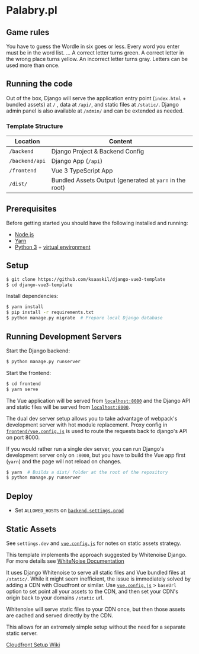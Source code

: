 # Palabry.pl

## Game rules

You have to guess the Wordle in six goes or less.
Every word you enter must be in the word list. ...
A correct letter turns green.
A correct letter in the wrong place turns yellow.
An incorrect letter turns gray.
Letters can be used more than once.

## Running the code

Out of the box, Django will serve the application entry point (`index.html` + bundled assets) at `/` ,
data at `/api/`, and static files at `/static/`. Django admin panel is also available at `/admin/` and can be extended as needed.

### Template Structure

| Location       | Content                                                 |
| -------------- | ------------------------------------------------------- |
| `/backend`     | Django Project & Backend Config                         |
| `/backend/api` | Django App (`/api`)                                     |
| `/frontend`    | Vue 3 TypeScript App                                    |
| `/dist/`       | Bundled Assets Output (generated at `yarn` in the root) |

## Prerequisites

Before getting started you should have the following installed and running:

- [Node.js](https://nodejs.org/en/)
- [Yarn](https://yarnpkg.com/en/docs/install)
- [Python 3](https://wiki.python.org/moin/BeginnersGuide) + [virtual environment](https://docs.python.org/3/library/venv.html)

## Setup

```bash
$ git clone https://github.com/ksaaskil/django-vue3-template
$ cd django-vue3-template
```

Install dependencies:

```bash
$ yarn install
$ pip install -r requirements.txt
$ python manage.py migrate  # Prepare local Django database
```

## Running Development Servers

Start the Django backend:

```bash
$ python manage.py runserver
```

Start the frontend:

```bash
$ cd frontend
$ yarn serve
```

The Vue application will be served from [`localhost:8080`](http://localhost:8080/) and the Django API
and static files will be served from [`localhost:8000`](http://localhost:8000/).

The dual dev server setup allows you to take advantage of
webpack's development server with hot module replacement.
Proxy config in [`frontend/vue.config.js`](/frontend/vue.config.js) is used to route the requests
back to django's API on port 8000.

If you would rather run a single dev server, you can run Django's
development server only on `:8000`, but you have to build the Vue app first (`yarn`)
and the page will not reload on changes.

```bash
$ yarn  # Builds a dist/ folder at the root of the repository
$ python manage.py runserver
```

## Deploy

- Set `ALLOWED_HOSTS` on [`backend.settings.prod`](/backend/settings/prod.py)

## Static Assets

See `settings.dev` and [`vue.config.js`](/frontend/vue.config.js) for notes on static assets strategy.

This template implements the approach suggested by Whitenoise Django.
For more details see [WhiteNoise Documentation](http://whitenoise.evans.io/en/stable/django.html)

It uses Django Whitenoise to serve all static files and Vue bundled files at `/static/`.
While it might seem inefficient, the issue is immediately solved by adding a CDN
with Cloudfront or similar.
Use [`vue.config.js`](/vue.config.js) > `baseUrl` option to set point all your assets to the CDN,
and then set your CDN's origin back to your domains `/static` url.

Whitenoise will serve static files to your CDN once, but then those assets are cached
and served directly by the CDN.

This allows for an extremely simple setup without the need for a separate static server.

[Cloudfront Setup Wiki](https://github.com/gtalarico/django-vue-template/wiki/Setup-CDN-on-Cloud-Front)
